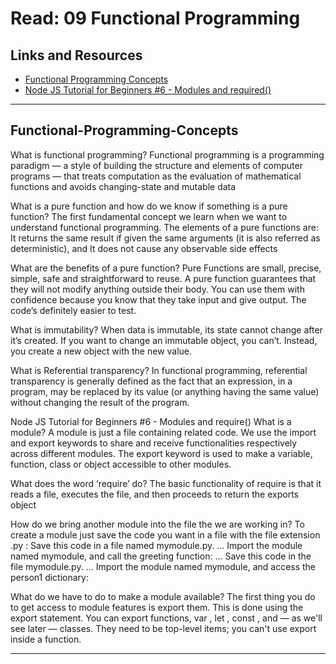# Read: 09 Functional Programming

## Links and Resources

- [Functional Programming Concepts](https://medium.com/the-renaissance-developer/concepts-of-functional-programming-in-javascript-6bc84220d2aa)
- [Node JS Tutorial for Beginners #6 - Modules and required()](https://www.youtube.com/watch?v=xHLd36QoS4k)

<hr>

## Functional-Programming-Concepts

What is functional programming? Functional programming is a programming paradigm — a style of building the structure and elements of computer programs — that treats computation as the evaluation of mathematical functions and avoids changing-state and mutable data

What is a pure function and how do we know if something is a pure function? The first fundamental concept we learn when we want to understand functional programming. The elements of a pure functions are: It returns the same result if given the same arguments (it is also referred as deterministic), and It does not cause any observable side effects

What are the benefits of a pure function? Pure Functions are small, precise, simple, safe and straightforward to reuse. A pure function guarantees that they will not modify anything outside their body. You can use them with confidence because you know that they take input and give output. The code’s definitely easier to test.

What is immutability? When data is immutable, its state cannot change after it’s created. If you want to change an immutable object, you can’t. Instead, you create a new object with the new value.

What is Referential transparency? In functional programming, referential transparency is generally defined as the fact that an expression, in a program, may be replaced by its value (or anything having the same value) without changing the result of the program.

Node JS Tutorial for Beginners #6 - Modules and require()
What is a module? A module is just a file containing related code. We use the import and export keywords to share and receive functionalities respectively across different modules. The export keyword is used to make a variable, function, class or object accessible to other modules.

What does the word ‘require’ do? The basic functionality of require is that it reads a file, executes the file, and then proceeds to return the exports object

How do we bring another module into the file the we are working in? To create a module just save the code you want in a file with the file extension .py : Save this code in a file named mymodule.py. ... Import the module named mymodule, and call the greeting function: ... Save this code in the file mymodule.py. ... Import the module named mymodule, and access the person1 dictionary:

What do we have to do to make a module available? The first thing you do to get access to module features is export them. This is done using the export statement. You can export functions, var , let , const , and — as we'll see later — classes. They need to be top-level items; you can't use export inside a function.

<hr>